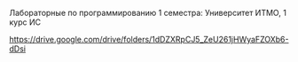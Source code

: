 Лабораторные по программированию 1 семестра:
Университет ИТМО, 1 курс ИС

https://drive.google.com/drive/folders/1dDZXRpCJ5_ZeU261jHWyaFZOXb6-dDsi
